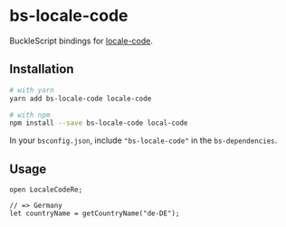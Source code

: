 # bs-locale-code

BuckleScript bindings for [locale-code](https://github.com/meikidd/locale-code).

## Installation

```sh
# with yarn
yarn add bs-locale-code locale-code

# with npm
npm install --save bs-locale-code local-code
```

In your `bsconfig.json`, include `"bs-locale-code"` in the `bs-dependencies`.

## Usage

```reason
open LocaleCodeRe;

// => Germany
let countryName = getCountryName("de-DE");
```
